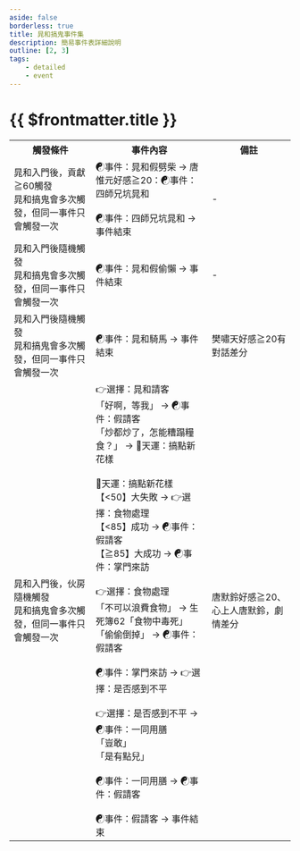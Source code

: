 ```yaml
---
aside: false
borderless: true
title: 晁和搞鬼事件集
description: 簡易事件表詳細說明
outline: [2, 3]
tags:
    - detailed
    - event
---
```


# {{ $frontmatter.title }}

<Table class="timeline-table">
    <tr class="timeline-header">
        <th>觸發條件</th>
        <th>事件內容</th>
        <th>備註</th>
    </tr>
	<tr>
		<td>
			晁和入門後，貢獻≧60觸發<br>
			晁和搞鬼會多次觸發，但同一事件只會觸發一次<br>
		</td>
		<td>
			<span title="貢獻-30、向心-4">☯事件：晁和假劈柴 → 唐惟元好感≧20：☯事件：四師兄坑晁和</span> <br>
			<br>
			<span title="唐惟元+2、銀兩+2000、心相+20">☯事件：四師兄坑晁和 → 事件結束</span> <br>
		</td>
		<td>-</td>
	</tr>
	<tr>
		<td>
			晁和入門後隨機觸發<br>
			晁和搞鬼會多次觸發，但同一事件只會觸發一次<br>
		</td>
		<td>
			☯事件：晁和假偷懶 → 事件結束<br>
		</td>
		<td>-</td>
	</tr>
	<tr>
		<td>
			晁和入門後隨機觸發<br>
			晁和搞鬼會多次觸發，但同一事件只會觸發一次<br>
		</td>
		<td>
			<span title="名聲-4">☯事件：晁和騎馬 → 事件結束</span><br>
		</td>
		<td>
			樊嘯天好感≧20有對話差分 <br>
		</td>
	</tr>
	<tr>
		<td>
			晁和入門後，伙房隨機觸發<br>
			晁和搞鬼會多次觸發，但同一事件只會觸發一次<br>
		</td>
		<td>
			👉選擇：晁和請客 <br>
			<span title="心相-20">「好啊，等我」 → ☯事件：假請客</span> <br>
			「炒都炒了，怎能糟蹋糧食？」 → 🎲天運：搞點新花樣 <br>
			<br>
			🎲天運：搞點新花樣 <br>
			【<50】大失敗 → 👉選擇：食物處理 <br>
			<span title="內力+1、抗毒+1、抗麻+1">【<85】成功 → ☯事件：假請客</span> <br>
			<span title="心相+20">【≧85】大成功 → ☯事件：掌門來訪</span> <br>
			<br>
			👉選擇：食物處理 <br>
			「不可以浪費食物」 → 生死簿62「食物中毒死」 <br>
			<span title="道德-？">「偷偷倒掉」 → ☯事件：假請客 </span><br>
			<br>
			<span title="心相+20">☯事件：掌門來訪 → 👉選擇：是否感到不平</span><br>
			<br>
			👉選擇：是否感到不平 → ☯事件：一同用膳 <br>
			<span title="處世-1、性情-1">「豈敢」 </span><br>
			<span title="修養-1、性情+1">「是有點兒」</span> <br>
			<br>
			<span title="心相+20、唐中翎+1、唐錚+1、唐默鈴+1">☯事件：一同用膳 → ☯事件：假請客</span><br>
			<br>
			<span title="名聲-3、向心-2">☯事件：假請客 → 事件結束</span><br>
		</td>
		<td>
			唐默鈴好感≧20、心上人唐默鈴，劇情差分 <br>
		</td>
	</tr>
</table>






